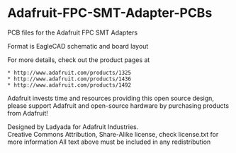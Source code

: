 # Adafruit-FPC-SMT-Adapter-PCBs
PCB files for the Adafruit FPC SMT Adapters

Format is EagleCAD schematic and board layout

For more details, check out the product pages at

    * http://www.adafruit.com/products/1325
    * http://www.adafruit.com/products/1436
    * http://www.adafruit.com/products/1492

Adafruit invests time and resources providing this open source design, 
please support Adafruit and open-source hardware by purchasing 
products from Adafruit!

Designed by Ladyada for Adafruit Industries.  
Creative Commons Attribution, Share-Alike license, check license.txt for more information
All text above must be included in any redistribution